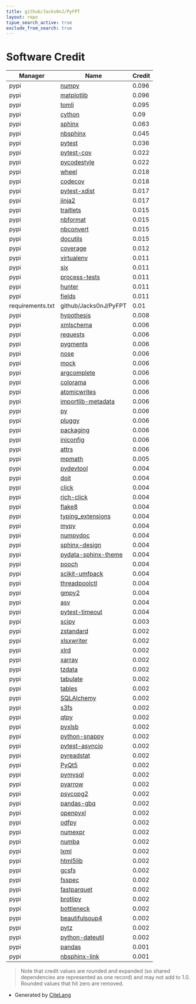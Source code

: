 ```yaml
---
title: github/Jacks0nJ/PyFPT
layout: repo
tipue_search_active: true
exclude_from_search: true
---
```

# Software Credit

|Manager|Name|Credit|
|-------|----|------|
|pypi|[numpy](https://www.numpy.org)|0.096|
|pypi|[matplotlib](https://matplotlib.org)|0.096|
|pypi|[tomli](https://pypi.org/project/tomli)|0.095|
|pypi|[cython](http://cython.org/)|0.09|
|pypi|[sphinx](https://pypi.org/project/sphinx)|0.063|
|pypi|[nbsphinx](https://nbsphinx.readthedocs.io/)|0.045|
|pypi|[pytest](https://docs.pytest.org/en/latest/)|0.036|
|pypi|[pytest-cov](https://github.com/pytest-dev/pytest-cov)|0.022|
|pypi|[pycodestyle](https://pypi.org/project/pycodestyle)|0.022|
|pypi|[wheel](https://pypi.org/project/wheel)|0.018|
|pypi|[codecov](https://pypi.org/project/codecov)|0.018|
|pypi|[pytest-xdist](https://pypi.org/project/pytest-xdist)|0.017|
|pypi|[jinja2](https://pypi.org/project/jinja2)|0.017|
|pypi|[traitlets](https://pypi.org/project/traitlets)|0.015|
|pypi|[nbformat](https://pypi.org/project/nbformat)|0.015|
|pypi|[nbconvert](https://pypi.org/project/nbconvert)|0.015|
|pypi|[docutils](https://pypi.org/project/docutils)|0.015|
|pypi|[coverage](https://github.com/nedbat/coveragepy)|0.012|
|pypi|[virtualenv](https://pypi.org/project/virtualenv)|0.011|
|pypi|[six](https://pypi.org/project/six)|0.011|
|pypi|[process-tests](https://pypi.org/project/process-tests)|0.011|
|pypi|[hunter](https://pypi.org/project/hunter)|0.011|
|pypi|[fields](https://pypi.org/project/fields)|0.011|
|requirements.txt|github/Jacks0nJ/PyFPT|0.01|
|pypi|[hypothesis](https://pypi.org/project/hypothesis)|0.008|
|pypi|[xmlschema](https://github.com/sissaschool/xmlschema)|0.006|
|pypi|[requests](https://pypi.org/project/requests)|0.006|
|pypi|[pygments](https://pypi.org/project/pygments)|0.006|
|pypi|[nose](https://pypi.org/project/nose)|0.006|
|pypi|[mock](https://pypi.org/project/mock)|0.006|
|pypi|[argcomplete](https://pypi.org/project/argcomplete)|0.006|
|pypi|[colorama](https://pypi.org/project/colorama)|0.006|
|pypi|[atomicwrites](https://pypi.org/project/atomicwrites)|0.006|
|pypi|[importlib-metadata](https://pypi.org/project/importlib-metadata)|0.006|
|pypi|[py](https://pypi.org/project/py)|0.006|
|pypi|[pluggy](https://pypi.org/project/pluggy)|0.006|
|pypi|[packaging](https://pypi.org/project/packaging)|0.006|
|pypi|[iniconfig](https://pypi.org/project/iniconfig)|0.006|
|pypi|[attrs](https://pypi.org/project/attrs)|0.006|
|pypi|[mpmath](http://mpmath.org/)|0.005|
|pypi|[pydevtool](https://pypi.org/project/pydevtool)|0.004|
|pypi|[doit](https://pypi.org/project/doit)|0.004|
|pypi|[click](https://pypi.org/project/click)|0.004|
|pypi|[rich-click](https://pypi.org/project/rich-click)|0.004|
|pypi|[flake8](https://pypi.org/project/flake8)|0.004|
|pypi|[typing_extensions](https://pypi.org/project/typing_extensions)|0.004|
|pypi|[mypy](https://pypi.org/project/mypy)|0.004|
|pypi|[numpydoc](https://pypi.org/project/numpydoc)|0.004|
|pypi|[sphinx-design](https://pypi.org/project/sphinx-design)|0.004|
|pypi|[pydata-sphinx-theme](https://pypi.org/project/pydata-sphinx-theme)|0.004|
|pypi|[pooch](https://pypi.org/project/pooch)|0.004|
|pypi|[scikit-umfpack](https://pypi.org/project/scikit-umfpack)|0.004|
|pypi|[threadpoolctl](https://pypi.org/project/threadpoolctl)|0.004|
|pypi|[gmpy2](https://pypi.org/project/gmpy2)|0.004|
|pypi|[asv](https://pypi.org/project/asv)|0.004|
|pypi|[pytest-timeout](https://pypi.org/project/pytest-timeout)|0.004|
|pypi|[scipy](https://scipy.org/)|0.003|
|pypi|[zstandard](https://pypi.org/project/zstandard)|0.002|
|pypi|[xlsxwriter](https://pypi.org/project/xlsxwriter)|0.002|
|pypi|[xlrd](https://pypi.org/project/xlrd)|0.002|
|pypi|[xarray](https://pypi.org/project/xarray)|0.002|
|pypi|[tzdata](https://pypi.org/project/tzdata)|0.002|
|pypi|[tabulate](https://pypi.org/project/tabulate)|0.002|
|pypi|[tables](https://pypi.org/project/tables)|0.002|
|pypi|[SQLAlchemy](https://pypi.org/project/SQLAlchemy)|0.002|
|pypi|[s3fs](https://pypi.org/project/s3fs)|0.002|
|pypi|[qtpy](https://pypi.org/project/qtpy)|0.002|
|pypi|[pyxlsb](https://pypi.org/project/pyxlsb)|0.002|
|pypi|[python-snappy](https://pypi.org/project/python-snappy)|0.002|
|pypi|[pytest-asyncio](https://pypi.org/project/pytest-asyncio)|0.002|
|pypi|[pyreadstat](https://pypi.org/project/pyreadstat)|0.002|
|pypi|[PyQt5](https://pypi.org/project/PyQt5)|0.002|
|pypi|[pymysql](https://pypi.org/project/pymysql)|0.002|
|pypi|[pyarrow](https://pypi.org/project/pyarrow)|0.002|
|pypi|[psycopg2](https://pypi.org/project/psycopg2)|0.002|
|pypi|[pandas-gbq](https://pypi.org/project/pandas-gbq)|0.002|
|pypi|[openpyxl](https://pypi.org/project/openpyxl)|0.002|
|pypi|[odfpy](https://pypi.org/project/odfpy)|0.002|
|pypi|[numexpr](https://pypi.org/project/numexpr)|0.002|
|pypi|[numba](https://pypi.org/project/numba)|0.002|
|pypi|[lxml](https://pypi.org/project/lxml)|0.002|
|pypi|[html5lib](https://pypi.org/project/html5lib)|0.002|
|pypi|[gcsfs](https://pypi.org/project/gcsfs)|0.002|
|pypi|[fsspec](https://pypi.org/project/fsspec)|0.002|
|pypi|[fastparquet](https://pypi.org/project/fastparquet)|0.002|
|pypi|[brotlipy](https://pypi.org/project/brotlipy)|0.002|
|pypi|[bottleneck](https://pypi.org/project/bottleneck)|0.002|
|pypi|[beautifulsoup4](https://pypi.org/project/beautifulsoup4)|0.002|
|pypi|[pytz](https://pypi.org/project/pytz)|0.002|
|pypi|[python-dateutil](https://pypi.org/project/python-dateutil)|0.002|
|pypi|[pandas](https://pandas.pydata.org)|0.001|
|pypi|[nbsphinx-link](https://github.com/vidartf/nbsphinx-link)|0.001|


> Note that credit values are rounded and expanded (so shared dependencies are represented as one record) and may not add to 1.0. Rounded values that hit zero are removed.


- Generated by [CiteLang](https://github.com/vsoch/citelang)
